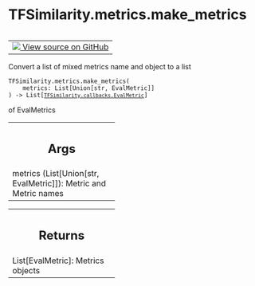 # TFSimilarity.metrics.make_metrics
<!-- Insert buttons and diff -->
<table class="tfo-notebook-buttons tfo-api nocontent" align="left">
<td>
  <a target="_blank" href="https://github.com/tensorflow/similarity/blob/main/tensorflow_similarity/metrics.py#L397-L410">
    <img src="https://www.tensorflow.org/images/GitHub-Mark-32px.png" />
    View source on GitHub
  </a>
</td>
</table>

Convert a list of mixed metrics name and object to a list
<pre class="devsite-click-to-copy prettyprint lang-py tfo-signature-link">
<code>TFSimilarity.metrics.make_metrics(
    metrics: List[Union[str, EvalMetric]]
) -> List[<a href="../../TFSimilarity/callbacks/EvalMetric.md"><code>TFSimilarity.callbacks.EvalMetric</code></a>]
</code></pre>

<!-- Placeholder for "Used in" -->
of EvalMetrics
<!-- Tabular view -->
 <table class="responsive fixed orange">
<colgroup><col width="214px"><col></colgroup>
<tr><th colspan="2"><h2 class="add-link">Args</h2></th></tr>
<tr class="alt">
<td colspan="2">
metrics (List[Union[str, EvalMetric]]): Metric and Metric names
</td>
</tr>
</table>

<!-- Tabular view -->
 <table class="responsive fixed orange">
<colgroup><col width="214px"><col></colgroup>
<tr><th colspan="2"><h2 class="add-link">Returns</h2></th></tr>
<tr class="alt">
<td colspan="2">
List[EvalMetric]: Metrics objects
</td>
</tr>
</table>
